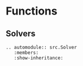 # Functions

## Solvers

```{eval-rst}
.. automodule:: src.Solver
   :members:
   :show-inheritance:
```
<!-- 
### Functions

```{eval-rst}
.. automodule:: src.Solver.Functions
   :members:
   :show-inheritance:
``` -->

<!-- ### Chemical equilibrium

```{eval-rst}
.. automodule:: src.Solver.chemical_equilibrium
   :members:
   :show-inheritance:
```

### Shocks and detonations

```{eval-rst}
.. automodule:: src.Solver.shocks_detonations
   :members:
   :show-inheritance:
```

### Rocket propellant performance

```{eval-rst}
.. automodule:: src.Solver.Rocket
   :members:
   :show-inheritance:
```

## Settings

### self

```{eval-rst}
.. automodule:: src.Settings.self.App
   :show-inheritance:
```

```{eval-rst}
.. automodule:: src.Settings.self.Constants
   :show-inheritance:
```

```{eval-rst}
.. automodule:: src.Settings.self.Elements
   :show-inheritance:
```

```{eval-rst}
.. automodule:: src.Settings.self.Miscellaneous
   :show-inheritance:
```

```{eval-rst}
.. automodule:: src.Settings.self.ProblemDescription
   :show-inheritance:
```

```{eval-rst}
.. automodule:: src.Settings.self.ProblemSolution
   :show-inheritance:
```

```{eval-rst}
.. automodule:: src.Settings.self.Species
   :show-inheritance:
```

```{eval-rst}
.. automodule:: src.Settings.self.TunningProperties
   :show-inheritance:
```

### Functions

```{eval-rst}
.. automodule:: src.Settings.functions
   :members:
   :show-inheritance:
```

### Extensions

```{eval-rst}
.. automodule:: src.Settings.functions
   :members:
   :show-inheritance:
``` -->
